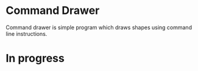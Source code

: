 # Command Drawer
Command drawer is simple program which draws shapes using command line instructions.
# In progress